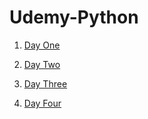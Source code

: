 # Udemy-Python

1. [Day One](Day-1/Day1Notes.md)

2. [Day Two](Day-2/Day2Notes.md)

3. [Day Three](Day-3/Day3Notes.md)

4. [Day Four](Day-4/Day4Notes.md)
